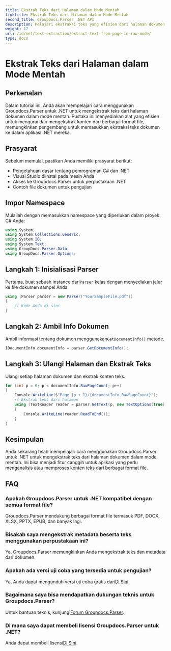 ```yaml
---
title: Ekstrak Teks dari Halaman dalam Mode Mentah
linktitle: Ekstrak Teks dari Halaman dalam Mode Mentah
second_title: GroupDocs.Parser .NET API
description: Pelajari ekstraksi teks yang efisien dari halaman dokumen menggunakan Groupdocs.Parser untuk .NET dalam tutorial komprehensif ini.
weight: 17
url: /id/net/text-extraction/extract-text-from-page-in-raw-mode/
type: docs
---
```

# Ekstrak Teks dari Halaman dalam Mode Mentah

## Perkenalan
Dalam tutorial ini, Anda akan mempelajari cara menggunakan Groupdocs.Parser untuk .NET untuk mengekstrak teks dari halaman dokumen dalam mode mentah. Pustaka ini menyediakan alat yang efisien untuk mengurai dan mengekstrak konten dari berbagai format file, memungkinkan pengembang untuk memasukkan ekstraksi teks dokumen ke dalam aplikasi .NET mereka.
## Prasyarat
Sebelum memulai, pastikan Anda memiliki prasyarat berikut:
- Pengetahuan dasar tentang pemrograman C# dan .NET
- Visual Studio diinstal pada mesin Anda
- Akses ke Groupdocs.Parser untuk perpustakaan .NET
- Contoh file dokumen untuk pengujian

## Impor Namespace
Mulailah dengan memasukkan namespace yang diperlukan dalam proyek C# Anda:
```csharp
using System;
using System.Collections.Generic;
using System.IO;
using System.Text;
using GroupDocs.Parser.Data;
using GroupDocs.Parser.Options;
```
## Langkah 1: Inisialisasi Parser
 Pertama, buat sebuah instance dari`Parser` kelas dengan menyediakan jalur ke file dokumen sampel Anda.
```csharp
using (Parser parser = new Parser("YourSampleFile.pdf"))
{
    // Kode Anda di sini
}
```
## Langkah 2: Ambil Info Dokumen
 Ambil informasi tentang dokumen menggunakan`GetDocumentInfo()` metode.
```csharp
IDocumentInfo documentInfo = parser.GetDocumentInfo();
```
## Langkah 3: Ulangi Halaman dan Ekstrak Teks
Ulangi setiap halaman dokumen dan ekstrak konten teks.
```csharp
for (int p = 0; p < documentInfo.RawPageCount; p++)
{
    Console.WriteLine($"Page {p + 1}/{documentInfo.RawPageCount}");
    // Ekstrak teks dari halaman
    using (TextReader reader = parser.GetText(p, new TextOptions(true)))
    {
        Console.WriteLine(reader.ReadToEnd());
    }
}
```

## Kesimpulan
Anda sekarang telah mempelajari cara menggunakan Groupdocs.Parser untuk .NET untuk mengekstrak teks dari halaman dokumen dalam mode mentah. Ini bisa menjadi fitur canggih untuk aplikasi yang perlu menganalisis atau memproses konten teks dari berbagai format file.

## FAQ
### Apakah Groupdocs.Parser untuk .NET kompatibel dengan semua format file?
Groupdocs.Parser mendukung berbagai format file termasuk PDF, DOCX, XLSX, PPTX, EPUB, dan banyak lagi.
### Bisakah saya mengekstrak metadata beserta teks menggunakan perpustakaan ini?
Ya, Groupdocs.Parser memungkinkan Anda mengekstrak teks dan metadata dari dokumen.
### Apakah ada versi uji coba yang tersedia untuk pengujian?
 Ya, Anda dapat mengunduh versi uji coba gratis dari[Di Sini](https://releases.groupdocs.com/).
### Bagaimana saya bisa mendapatkan dukungan teknis untuk Groupdocs.Parser?
 Untuk bantuan teknis, kunjungi[Forum Groupdocs.Parser](https://forum.groupdocs.com/c/parser/17).
### Di mana saya dapat membeli lisensi Groupdocs.Parser untuk .NET?
 Anda dapat membeli lisensi[Di Sini](https://purchase.groupdocs.com/buy).